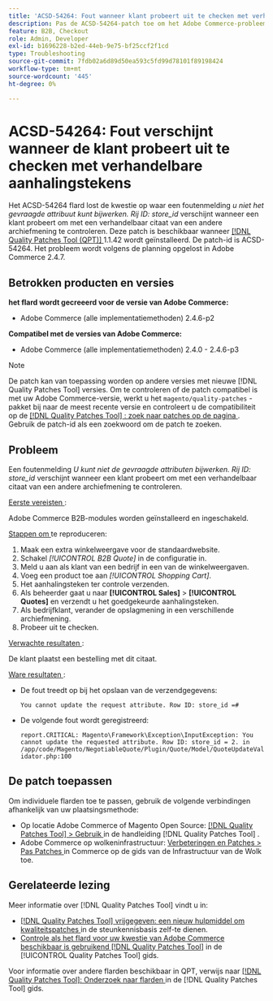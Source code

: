 ```yaml
---
title: 'ACSD-54264: Fout wanneer klant probeert uit te checken met verhandelbare aanhalingstekens'
description: Pas de ACSD-54264-patch toe om het Adobe Commerce-probleem op te lossen waarbij het foutbericht "U kunt het gevraagde kenmerk niet bijwerken. Rij-id:store_id" wordt weergegeven wanneer een klant een aanhalingsteken in een andere winkelweergave wil uitchecken met een verhandelbaar aanhalingsteken.
feature: B2B, Checkout
role: Admin, Developer
exl-id: b1696228-b2ed-44eb-9e75-bf25ccf2f1cd
type: Troubleshooting
source-git-commit: 7fdb02a6d89d50ea593c5fd99d78101f89198424
workflow-type: tm+mt
source-wordcount: '445'
ht-degree: 0%

---
```


# ACSD-54264: Fout verschijnt wanneer de klant probeert uit te checken met verhandelbare aanhalingstekens

Het ACSD-54264 flard lost de kwestie op waar een foutenmelding *u niet het gevraagde attribuut kunt bijwerken. Rij ID: store_id* verschijnt wanneer een klant probeert om met een verhandelbaar citaat van een andere archiefmening te controleren. Deze patch is beschikbaar wanneer [[!DNL Quality Patches Tool (QPT)] ](https://experienceleague.adobe.com/nl/docs/commerce-operations/tools/quality-patches-tool/quality-patches-tool-to-self-serve-quality-patches) 1.1.42 wordt geïnstalleerd. De patch-id is ACSD-54264. Het probleem wordt volgens de planning opgelost in Adobe Commerce 2.4.7.

## Betrokken producten en versies

**het flard wordt gecreeerd voor de versie van Adobe Commerce:**

* Adobe Commerce (alle implementatiemethoden) 2.4.6-p2

**Compatibel met de versies van Adobe Commerce:**

* Adobe Commerce (alle implementatiemethoden) 2.4.0 - 2.4.6-p3

>[!NOTE]
>
>De patch kan van toepassing worden op andere versies met nieuwe [!DNL Quality Patches Tool] versies. Om te controleren of de patch compatibel is met uw Adobe Commerce-versie, werkt u het `magento/quality-patches` -pakket bij naar de meest recente versie en controleert u de compatibiliteit op de [[!DNL Quality Patches Tool] : zoek naar patches op de pagina ](https://experienceleague.adobe.com/tools/commerce-quality-patches/index.html?lang=nl-NL) . Gebruik de patch-id als een zoekwoord om de patch te zoeken.

## Probleem

Een foutenmelding *U kunt niet de gevraagde attributen bijwerken. Rij ID: store_id* verschijnt wanneer een klant probeert om met een verhandelbaar citaat van een andere archiefmening te controleren.

<u> Eerste vereisten </u>:

Adobe Commerce B2B-modules worden geïnstalleerd en ingeschakeld.

<u> Stappen om </u> te reproduceren:

1. Maak een extra winkelweergave voor de standaardwebsite.
1. Schakel *[!UICONTROL B2B Quote]* in de configuratie in.
1. Meld u aan als klant van een bedrijf in een van de winkelweergaven.
1. Voeg een product toe aan *[!UICONTROL Shopping Cart]*.
1. Het aanhalingsteken ter controle verzenden.
1. Als beheerder gaat u naar **[!UICONTROL Sales]** > **[!UICONTROL Quotes]** en verzendt u het goedgekeurde aanhalingsteken.
1. Als bedrijfklant, verander de opslagmening in een verschillende archiefmening.
1. Probeer uit te checken.

<u> Verwachte resultaten </u>:

De klant plaatst een bestelling met dit citaat.

<u> Ware resultaten </u>:

* De fout treedt op bij het opslaan van de verzendgegevens:

  `You cannot update the request attribute. Row ID: store_id =#`

* De volgende fout wordt geregistreerd:

  `report.CRITICAL: Magento\Framework\Exception\InputException: You cannot update the requested attribute. Row ID: store_id = 2. in /app/code/Magento/NegotiableQuote/Plugin/Quote/Model/QuoteUpdateValidator.php:100`

## De patch toepassen

Om individuele flarden toe te passen, gebruik de volgende verbindingen afhankelijk van uw plaatsingsmethode:

* Op locatie Adobe Commerce of Magento Open Source: [[!DNL Quality Patches Tool] > Gebruik ](/help/tools/quality-patches-tool/usage.md) in de handleiding [!DNL Quality Patches Tool] .
* Adobe Commerce op wolkeninfrastructuur: [ Verbeteringen en Patches > Pas Patches ](https://experienceleague.adobe.com/docs/commerce-cloud-service/user-guide/develop/upgrade/apply-patches.html?lang=nl-NL) in Commerce op de gids van de Infrastructuur van de Wolk toe.

## Gerelateerde lezing

Meer informatie over [!DNL Quality Patches Tool] vindt u in:

* [[!DNL Quality Patches Tool]  vrijgegeven: een nieuw hulpmiddel om kwaliteitspatches ](https://experienceleague.adobe.com/nl/docs/commerce-operations/tools/quality-patches-tool/quality-patches-tool-to-self-serve-quality-patches) in de steunkennisbasis zelf-te dienen.
* [ Controle als het flard voor uw kwestie van Adobe Commerce beschikbaar is gebruikend  [!DNL Quality Patches Tool]](/help/tools/quality-patches-tool/patches-available-in-qpt/check-patch-for-magento-issue-with-magento-quality-patches.md) in de [!UICONTROL Quality Patches Tool] gids.


Voor informatie over andere flarden beschikbaar in QPT, verwijs naar [[!DNL Quality Patches Tool]: Onderzoek naar flarden ](https://experienceleague.adobe.com/tools/commerce-quality-patches/index.html?lang=nl-NL) in de [!DNL Quality Patches Tool] gids.
